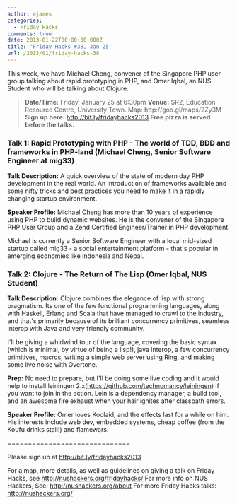 ```yaml
---
author: ejames
categories:
  - Friday Hacks
comments: true
date: 2013-01-22T00:00:00.000Z
title: 'Friday Hacks #38, Jan 25'
url: /2013/01/friday-hacks-38
---
```


This week, we have Michael Cheng, convener of the Singapore PHP user group talking about rapid prototyping in PHP, and Omer Iqbal, an NUS Student who will be talking about Clojure.
<blockquote><strong>Date/Time:</strong> Friday, January 25 at 6:30pm
<strong>Venue:</strong> SR2, Education Resource Centre, University Town. Map: http://goo.gl/maps/2Zy3M
<strong>Sign up here:</strong> <a href="http://bit.ly/fridayhacks2013">http://bit.ly/fridayhacks2013</a>
<strong>Free pizza is served before the talks.</strong></blockquote>
<h3>Talk 1: Rapid Prototyping with PHP - The world of TDD, BDD and frameworks in PHP-land (Michael Cheng, Senior Software Engineer at mig33)</h3>
<strong>Talk Description:</strong>
A quick overview of the state of modern day PHP development in the real world. An introduction of frameworks available and some nifty tricks and best practices you need to make it in a rapidly changing startup environment.

<strong>Speaker Profile:</strong>
Michael Cheng has more than 10 years of experience using PHP to build dynamic websites. He is the convener of the Singapore PHP User Group and a Zend Certified Engineer/Trainer in PHP development.

Michael is currently a Senior Software Engineer with a local mid-sized startup called mig33 - a social entertainment platform - that's popular in emerging economies like Indonesia and Nepal.
<h3>Talk 2: Clojure - The Return of The Lisp (Omer Iqbal, NUS Student)</h3>
<strong>Talk Description:</strong>
Clojure combines the elegance of lisp with strong pragmatism. Its one of the few functional programming languages, along with Haskell, Erlang and Scala that have managed to crawl to the industry, and that's primarily because of its brilliant concurrency primitives, seamless interop with Java and very friendly community.

I'll be giving a whirlwind tour of the language, covering the basic syntax (which is minimal, by virtue of being a lisp!), java interop, a few concurrency primitives, macros, writing a simple web server using Ring, and making some live noise with Overtone.

<strong>Prep:</strong>
No need to prepare, but I'll be doing some live coding and it would help to install leiningen 2.x(https://github.com/technomancy/leiningen) if you want to join in the action. Lein is a dependency manager, a build tool, and an awesome fire exhaust when your hair ignites after classpath errors.

<strong>Speaker Profile:</strong>
Omer loves Koolaid, and the effects last for a while on him. His interests include web dev, embedded systems, cheap coffee (from the Koufu drinks stall!) and flamewars.

==============================

Please sign up at <a href="http://bit.ly/fridayhacks2013">http://bit.ly/fridayhacks2013</a>

For a map, more details, as well as guidelines on giving a talk on Friday Hacks, see <a href="/fridayhacks/">http://nushackers.org/fridayhacks/</a>
For more info on NUS Hackers, See: <a href="/about">http://nushackers.org/about</a>
For more Friday Hacks talks: <a href="/">http://nushackers.org/</a>

